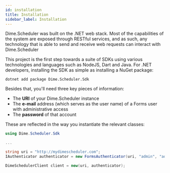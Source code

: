 ```yaml
---
id: installation
title: Installation
sidebar_label: Installation
---
```


Dime.Scheduler was built on the .NET web stack. Most of the capabilities of the system are exposed through RESTful services, and as such, any technology that is able to send and receive web requests can interact with Dime.Scheduler

This project is the first step towards a suite of SDKs using various technologies and languages such as NodeJS, Dart and Java. For .NET developers, installing the SDK as simple as installing a NuGet package:

`dotnet add package Dime.Scheduler.Sdk`

Besides that, you'll need three key pieces of information:
- The **URI** of your Dime.Scheduler instance
- The **e-mail** address (which serves as the user name) of a Forms user with administrative access
- The **password** of that account

These are reflected in the way you instantiate the relevant classes:

```cs
using Dime.Scheduler.Sdk

...

string uri = "http://mydimescheduler.com";
IAuthenticator authenticator = new FormsAuthenticator(uri, "admin", "admin");

DimeSchedulerClient client = new(uri, authenticator);
```